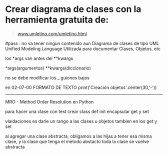 # Crear diagrama de clases con la herramienta gratuita de:

> www.umletino.com/umletino.html

#pass : no va tener ningun contenido aun
Diagrama de clases de tipo UML
Unified Modeling Language
Utilizada para documentar Clases, Objetos, etc

los *args van antes del **kwargs

*args(argumentos)
**kwargs(diccionario)


no se debe modificar los _ guiones bajos

en 02-07-00
FORMATO DE TEXTO
print('Creación objetos'.center(30,'-'))    

----

MRO - Method Order Resolution en Python

para hacer una clase con test
crear class
def init
encapsular
get y set


vlaidaciones es darle un rango a las clases u objetos
tambien en los get y set

al agregar una clase abstracta, obligamos a las hijas a tener esa misma clase,
y la clase que tenga el metodo abstacto  toda la clase se vuelve abstracta